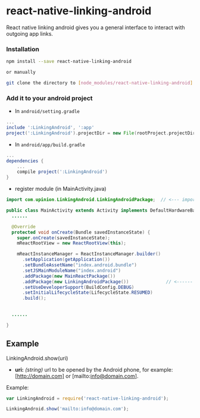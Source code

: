 # react-native-linking-android
React native linking android gives you a general interface to interact with outgoing app links.

### Installation

```bash
npm install --save react-native-linking-android

or manually

git clone the directory to [node_modules/react-native-linking-android]
```

### Add it to your android project

* In `android/setting.gradle`

```gradle
...
include ':LinkingAndroid', ':app'
project(':LinkingAndroid').projectDir = new File(rootProject.projectDir, '../node_modules/react-native-linking-android')
```

* In `android/app/build.gradle`

```gradle
...
dependencies {
    ...
    compile project(':LinkingAndroid')
}
```

* register module (in MainActivity.java)

```java
import com.upinion.LinkingAndroid.LinkingAndroidPackage;  // <--- import

public class MainActivity extends Activity implements DefaultHardwareBackBtnHandler {
  ......

  @Override
  protected void onCreate(Bundle savedInstanceState) {
    super.onCreate(savedInstanceState);
    mReactRootView = new ReactRootView(this);

    mReactInstanceManager = ReactInstanceManager.builder()
      .setApplication(getApplication())
      .setBundleAssetName("index.android.bundle")
      .setJSMainModuleName("index.android")
      .addPackage(new MainReactPackage())
      .addPackage(new LinkingAndroidPackage())              // <------ add here
      .setUseDeveloperSupport(BuildConfig.DEBUG)
      .setInitialLifecycleState(LifecycleState.RESUMED)
      .build();

 
  ......

}
```

## Example

LinkingAndroid.show(uri)

* **uri:** *(string)* url to be opened by the Android phone, 
for example: [http://domain.com] or [mailto:info@domain.com].

Example:

```javascript
var LinkingAndroid = require('react-native-linking-android');

LinkingAndroid.show('mailto:info@domain.com');
```
